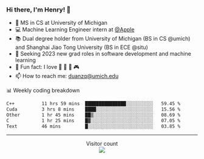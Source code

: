 ### Hi there, I'm Henry! 👋

- 🔭 MS in CS at University of Michigan
- 💻 Machine Learning Engineer intern at [@Apple](https://github.com/apple)
- 📚 Dual degree holder from University of Michigan (BS in CS @umich) and Shanghai Jiao Tong University (BS in ECE @situ)
- 🤖 Seeking 2023 new grad roles in software development and machine learning
- 🍁 Fun fact: I love 📸 🏓 🍜 🎮
- 📫 How to reach me: [duanzq@umich.edu](mailto:duanzq@umich.edu)

📊 Weekly coding breakdown
<!--START_SECTION:waka-->

```txt
C++          11 hrs 59 mins  ███████████████░░░░░░░░░░   59.45 %
Cuda         3 hrs 8 mins    ████░░░░░░░░░░░░░░░░░░░░░   15.56 %
Other        1 hr 45 mins    ██▒░░░░░░░░░░░░░░░░░░░░░░   08.69 %
C            1 hr 25 mins    █▓░░░░░░░░░░░░░░░░░░░░░░░   07.05 %
Text         46 mins         █░░░░░░░░░░░░░░░░░░░░░░░░   03.85 %
```

<!--END_SECTION:waka-->

***
<p align="center"> 
  Visitor count<br>
  <img src="https://profile-counter.glitch.me/zlzq-duanzq/count.svg" />
</p>

<!-- ![Henry Duan's GitHub stats](https://github-readme-stats.vercel.app/api?username=zlzq-duanzq&show_icons=true)

![trophy](https://github-profile-trophy.vercel.app/?username=zlzq-duanzq&column=7)

[![Top Langs](https://github-readme-stats.vercel.app/api/top-langs/?username=zlzq-duanzq&layout=compact)](https://github.com/zlzq-duanzq/github-readme-stats) -->
